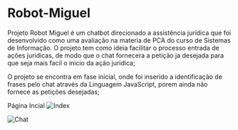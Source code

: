 # Robot-Miguel
Projeto Robot Miguel é um chatbot direcionado a assistência jurídica que foi desenvolvido como uma avaliação na materia de PCA do curso de Sistemas de Informação. O projeto tem 
como ideia facilitar o processo entrada de ações juridicas, de modo que o chat fornecera a petição ja desejada para que seja mais facil o inicio da ação juridica;

O projeto se encontra em fase inicial, onde foi inserido a identificação de frases pelo chat através da Linguagem JavaScript, porem ainda não fornece as petições desejadas;

Página Incial 
![Index](https://user-images.githubusercontent.com/85044936/143480170-67b4d867-aacb-4877-9361-fe6570128277.png)

![Chat](https://user-images.githubusercontent.com/85044936/143480174-5cdd133c-e81e-4ba2-92f3-fe914e67b77a.png)

